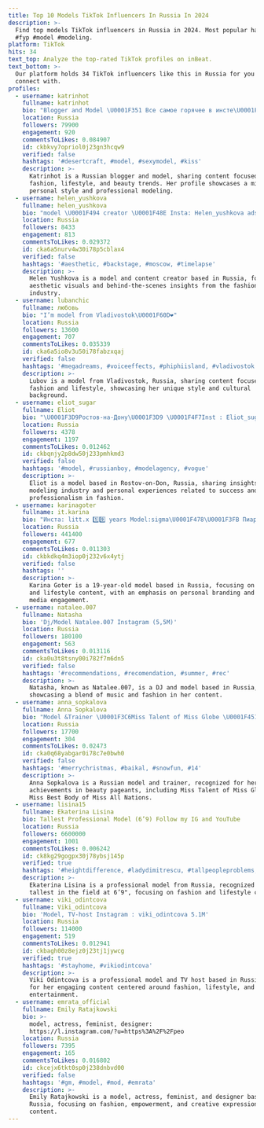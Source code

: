 ```yaml
---
title: Top 10 Models TikTok Influencers In Russia In 2024
description: >-
  Find top models TikTok influencers in Russia in 2024. Most popular hashtags:
  #fyp #model #modeling.
platform: TikTok
hits: 34
text_top: Analyze the top-rated TikTok profiles on inBeat.
text_bottom: >-
  Our platform holds 34 TikTok influencers like this in Russia for you to
  connect with.
profiles:
  - username: katrinhot
    fullname: katrinhot
    bio: "Blogger and Model \U0001F351 Все самое горячее в инсте\U0001F525 All the hottest in my instagram"
    location: Russia
    followers: 79900
    engagement: 920
    commentsToLikes: 0.084907
    id: ckbkvy7opriol0j23gn3hcqw9
    verified: false
    hashtags: '#desertcraft, #model, #sexymodel, #kiss'
    description: >-
      Katrinhot is a Russian blogger and model, sharing content focused on
      fashion, lifestyle, and beauty trends. Her profile showcases a mix of
      personal style and professional modeling.
  - username: helen_yushkova
    fullname: helen_yushkova
    bio: "model \U0001F494 creator \U0001F48E Insta: Helen_yushkova ads@pzprod.ru"
    location: Russia
    followers: 8433
    engagement: 813
    commentsToLikes: 0.029372
    id: cka6a5nurv4w30i78p5cblax4
    verified: false
    hashtags: '#aesthetic, #backstage, #moscow, #timelapse'
    description: >-
      Helen Yushkova is a model and content creator based in Russia, focusing on
      aesthetic visuals and behind-the-scenes insights from the fashion
      industry.
  - username: lubanchic
    fullname: любовь
    bio: "I’m model from Vladivostok\U0001F60D❤️"
    location: Russia
    followers: 13600
    engagement: 707
    commentsToLikes: 0.035339
    id: cka6a5io8v3u50i78fabzxqaj
    verified: false
    hashtags: '#megadreams, #voiceeffects, #phiphiisland, #vladivostok'
    description: >-
      Lubov is a model from Vladivostok, Russia, sharing content focused on
      fashion and lifestyle, showcasing her unique style and cultural
      background.
  - username: eliot_sugar
    fullname: Eliot
    bio: "\U0001F3D9️Ростов-на-Дону\U0001F3D9️ \U0001F4F7Inst : Eliot_sugar\U0001F4F7 \U0001F31FM.A. : Success model management\U0001F31F"
    location: Russia
    followers: 4378
    engagement: 1197
    commentsToLikes: 0.012462
    id: ckbqnjy2p8dw50j233pmhkmd3
    verified: false
    hashtags: '#model, #russianboy, #modelagency, #vogue'
    description: >-
      Eliot is a model based in Rostov-on-Don, Russia, sharing insights into the
      modeling industry and personal experiences related to success and
      professionalism in fashion.
  - username: karinagoter
    fullname: it.karina
    bio: "Инста: litt.x 1️⃣9️⃣ years Model:sigma\U0001F478\U0001F3FB Пиар в инсту\U0001F4A3"
    location: Russia
    followers: 441400
    engagement: 677
    commentsToLikes: 0.011303
    id: ckbkdkq4m3iop0j232v6x4ytj
    verified: false
    hashtags: ''
    description: >-
      Karina Goter is a 19-year-old model based in Russia, focusing on fashion
      and lifestyle content, with an emphasis on personal branding and social
      media engagement.
  - username: natalee.007
    fullname: Natasha
    bio: 'Dj/Model Natalee.007 Instagram (5,5M)'
    location: Russia
    followers: 180100
    engagement: 563
    commentsToLikes: 0.013116
    id: cka0u3t8tsny00i782f7m6dn5
    verified: false
    hashtags: '#recommendations, #recomendation, #summer, #rec'
    description: >-
      Natasha, known as Natalee.007, is a DJ and model based in Russia,
      showcasing a blend of music and fashion in her content.
  - username: anna_sopkalova
    fullname: Anna Sopkalova
    bio: "Model &Trainer \U0001F3C6Miss Talent of Miss Globe \U0001F451Miss Best Body of Miss All Nations"
    location: Russia
    followers: 17700
    engagement: 304
    commentsToLikes: 0.02473
    id: cka0q68yabgar0i78c7e0bwh0
    verified: false
    hashtags: '#merrychristmas, #baikal, #snowfun, #14'
    description: >-
      Anna Sopkalova is a Russian model and trainer, recognized for her
      achievements in beauty pageants, including Miss Talent of Miss Globe and
      Miss Best Body of Miss All Nations.
  - username: lisina15
    fullname: Ekaterina Lisina
    bio: Tallest Professional Model (6’9) Follow my IG and YouTube
    location: Russia
    followers: 6600000
    engagement: 1001
    commentsToLikes: 0.006242
    id: ck8kg29gogpx30j78ybsj145p
    verified: true
    hashtags: '#heightdifference, #ladydimitrescu, #tallpeopleproblems, #fyp'
    description: >-
      Ekaterina Lisina is a professional model from Russia, recognized as the
      tallest in the field at 6’9", focusing on fashion and lifestyle content.
  - username: viki_odintcova
    fullname: Viki_odintcova
    bio: 'Model, TV-host Instagram : viki_odintcova 5.1M'
    location: Russia
    followers: 114000
    engagement: 519
    commentsToLikes: 0.012941
    id: ckbagh00z8ejz0j23tj1jywcg
    verified: true
    hashtags: '#stayhome, #vikiodintcova'
    description: >-
      Viki Odintcova is a professional model and TV host based in Russia, known
      for her engaging content centered around fashion, lifestyle, and
      entertainment.
  - username: emrata_official
    fullname: Emily Ratajkowski
    bio: >-
      model, actress, feminist, designer:
      https://l.instagram.com/?u=https%3A%2F%2Fpeo
    location: Russia
    followers: 7395
    engagement: 165
    commentsToLikes: 0.016802
    id: ckcejx6tkt0sp0j238dnbvd00
    verified: false
    hashtags: '#gm, #model, #mod, #emrata'
    description: >-
      Emily Ratajkowski is a model, actress, feminist, and designer based in
      Russia, focusing on fashion, empowerment, and creative expression in her
      content.
---
```


